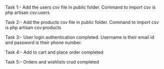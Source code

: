 Task 1:-
    Add the users csv file in public folder.
    Command to import csv is php artisan csv:users

Task 2:-
    Add the products csv file in public folder.
    Command to import csv is php artisan csv:products

Task 3:-
    User login authentication completed.
    Username is their email id and password is their phone number.
   

Task 4:-
    Add to cart and place order completed

Task 5:-
    Orders and wishlists crud completed